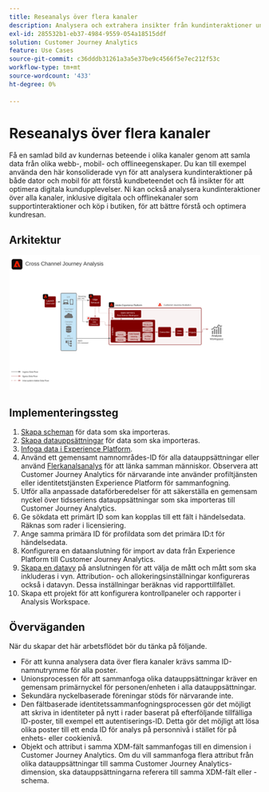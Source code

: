 ```yaml
---
title: Reseanalys över flera kanaler
description: Analysera och extrahera insikter från kundinteraktioner under hela kundresan.
exl-id: 285532b1-eb37-4984-9559-054a18515ddf
solution: Customer Journey Analytics
feature: Use Cases
source-git-commit: c36dddb31261a3a5e37be9c4566f5e7ec212f53c
workflow-type: tm+mt
source-wordcount: '433'
ht-degree: 0%

---
```


# Reseanalys över flera kanaler

Få en samlad bild av kundernas beteende i olika kanaler genom att samla data från olika webb-, mobil- och offlineegenskaper. Du kan till exempel använda den här konsoliderade vyn för att analysera kundinteraktioner på både dator och mobil för att förstå kundbeteendet och få insikter för att optimera digitala kundupplevelser. Ni kan också analysera kundinteraktioner över alla kanaler, inklusive digitala och offlinekanaler som supportinteraktioner och köp i butiken, för att bättre förstå och optimera kundresan.

## Arkitektur

![Flerkanalsarkitektur](assets/cross-channel-architecture.svg)

## Implementeringssteg

1. [Skapa scheman](https://experienceleague.adobe.com/docs/experience-platform/xdm/tutorials/create-schema-ui.html) för data som ska importeras.
1. [Skapa datauppsättningar](https://experienceleague.adobe.com/docs/platform-learn/tutorials/data-ingestion/create-datasets-and-ingest-data.html) för data som ska importeras.
1. [Infoga data i Experience Platform](https://experienceleague.adobe.com/docs/platform-learn/tutorials/data-ingestion/understanding-data-ingestion.html).
1. Använd ett gemensamt namnområdes-ID för alla datauppsättningar eller använd [Flerkanalsanalys](/help/connections/cca/overview.md) för att länka samman människor. Observera att Customer Journey Analytics för närvarande inte använder profiltjänsten eller identitetstjänsten Experience Platform för sammanfogning.
1. Utför alla anpassade dataförberedelser för att säkerställa en gemensam nyckel över tidsseriens datauppsättningar som ska importeras till Customer Journey Analytics.
1. Ge sökdata ett primärt ID som kan kopplas till ett fält i händelsedata. Räknas som rader i licensiering.
1. Ange samma primära ID för profildata som det primära ID:t för händelsedata.
1. Konfigurera en dataanslutning för import av data från Experience Platform till Customer Journey Analytics.
1. [Skapa en datavy](/help/data-views/create-dataview.md) på anslutningen för att välja de mått och mått som ska inkluderas i vyn. Attribution- och allokeringsinställningar konfigureras också i datavyn. Dessa inställningar beräknas vid rapporttillfället.
1. Skapa ett projekt för att konfigurera kontrollpaneler och rapporter i Analysis Workspace.

## Överväganden

När du skapar det här arbetsflödet bör du tänka på följande.

* För att kunna analysera data över flera kanaler krävs samma ID-namnutrymme för alla poster.
* Unionsprocessen för att sammanfoga olika datauppsättningar kräver en gemensam primärnyckel för personen/enheten i alla datauppsättningar.
* Sekundära nyckelbaserade föreningar stöds för närvarande inte.
* Den fältbaserade identitetssammanfogningsprocessen gör det möjligt att skriva in identiteter på nytt i rader baserat på efterföljande tillfälliga ID-poster, till exempel ett autentiserings-ID. Detta gör det möjligt att lösa olika poster till ett enda ID för analys på personnivå i stället för på enhets- eller cookienivå.
* Objekt och attribut i samma XDM-fält sammanfogas till en dimension i Customer Journey Analytics. Om du vill sammanfoga flera attribut från olika datauppsättningar till samma Customer Journey Analytics-dimension, ska datauppsättningarna referera till samma XDM-fält eller -schema.
